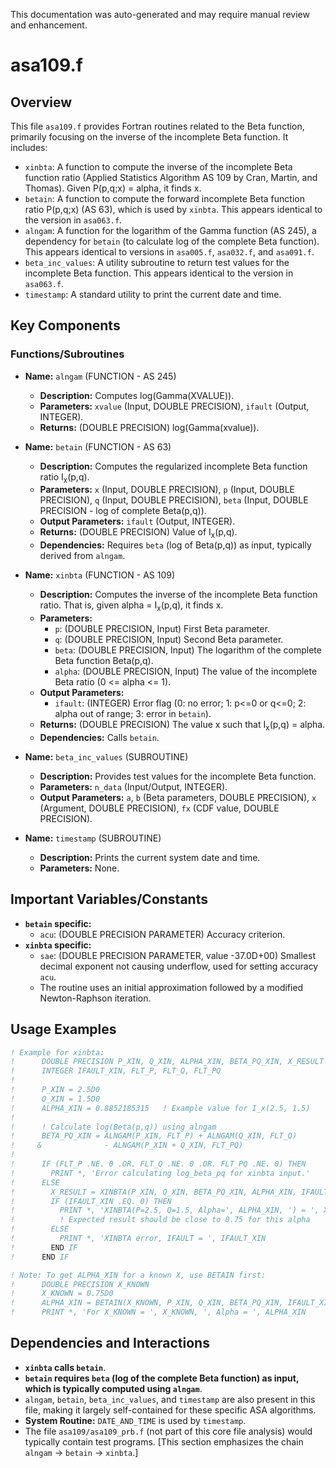 This documentation was auto-generated and may require manual review and enhancement.

# asa109.f

## Overview

This file `asa109.f` provides Fortran routines related to the Beta function, primarily focusing on the inverse of the incomplete Beta function. It includes:
- `xinbta`: A function to compute the inverse of the incomplete Beta function ratio (Applied Statistics Algorithm AS 109 by Cran, Martin, and Thomas). Given P(p,q;x) = alpha, it finds x.
- `betain`: A function to compute the forward incomplete Beta function ratio P(p,q;x) (AS 63), which is used by `xinbta`. This appears identical to the version in `asa063.f`.
- `alngam`: A function for the logarithm of the Gamma function (AS 245), a dependency for `betain` (to calculate log of the complete Beta function). This appears identical to versions in `asa005.f`, `asa032.f`, and `asa091.f`.
- `beta_inc_values`: A utility subroutine to return test values for the incomplete Beta function. This appears identical to the version in `asa063.f`.
- `timestamp`: A standard utility to print the current date and time.

## Key Components

### Functions/Subroutines

- **Name:** `alngam` (FUNCTION - AS 245)
  - **Description:** Computes log(Gamma(XVALUE)).
  - **Parameters:** `xvalue` (Input, DOUBLE PRECISION), `ifault` (Output, INTEGER).
  - **Returns:** (DOUBLE PRECISION) log(Gamma(xvalue)).

- **Name:** `betain` (FUNCTION - AS 63)
  - **Description:** Computes the regularized incomplete Beta function ratio I<sub>x</sub>(p,q).
  - **Parameters:** `x` (Input, DOUBLE PRECISION), `p` (Input, DOUBLE PRECISION), `q` (Input, DOUBLE PRECISION), `beta` (Input, DOUBLE PRECISION - log of complete Beta(p,q)).
  - **Output Parameters:** `ifault` (Output, INTEGER).
  - **Returns:** (DOUBLE PRECISION) Value of I<sub>x</sub>(p,q).
  - **Dependencies:** Requires `beta` (log of Beta(p,q)) as input, typically derived from `alngam`.

- **Name:** `xinbta` (FUNCTION - AS 109)
  - **Description:** Computes the inverse of the incomplete Beta function ratio. That is, given alpha = I<sub>x</sub>(p,q), it finds x.
  - **Parameters:**
    - `p`: (DOUBLE PRECISION, Input) First Beta parameter.
    - `q`: (DOUBLE PRECISION, Input) Second Beta parameter.
    - `beta`: (DOUBLE PRECISION, Input) The logarithm of the complete Beta function Beta(p,q).
    - `alpha`: (DOUBLE PRECISION, Input) The value of the incomplete Beta ratio (0 <= alpha <= 1).
  - **Output Parameters:**
    - `ifault`: (INTEGER) Error flag (0: no error; 1: p<=0 or q<=0; 2: alpha out of range; 3: error in `betain`).
  - **Returns:** (DOUBLE PRECISION) The value x such that I<sub>x</sub>(p,q) = alpha.
  - **Dependencies:** Calls `betain`.

- **Name:** `beta_inc_values` (SUBROUTINE)
  - **Description:** Provides test values for the incomplete Beta function.
  - **Parameters:** `n_data` (Input/Output, INTEGER).
  - **Output Parameters:** `a`, `b` (Beta parameters, DOUBLE PRECISION), `x` (Argument, DOUBLE PRECISION), `fx` (CDF value, DOUBLE PRECISION).

- **Name:** `timestamp` (SUBROUTINE)
  - **Description:** Prints the current system date and time.
  - **Parameters:** None.

## Important Variables/Constants

- **`betain` specific:**
  - `acu`: (DOUBLE PRECISION PARAMETER) Accuracy criterion.
- **`xinbta` specific:**
  - `sae`: (DOUBLE PRECISION PARAMETER, value -37.0D+00) Smallest decimal exponent not causing underflow, used for setting accuracy `acu`.
  - The routine uses an initial approximation followed by a modified Newton-Raphson iteration.

## Usage Examples

```fortran
! Example for xinbta:
!      DOUBLE PRECISION P_XIN, Q_XIN, ALPHA_XIN, BETA_PQ_XIN, X_RESULT
!      INTEGER IFAULT_XIN, FLT_P, FLT_Q, FLT_PQ
!
!      P_XIN = 2.5D0
!      Q_XIN = 1.5D0
!      ALPHA_XIN = 0.8852185315   ! Example value for I_x(2.5, 1.5)
!
!      ! Calculate log(Beta(p,q)) using alngam
!      BETA_PQ_XIN = ALNGAM(P_XIN, FLT_P) + ALNGAM(Q_XIN, FLT_Q)
!     &              - ALNGAM(P_XIN + Q_XIN, FLT_PQ)
!
!      IF (FLT_P .NE. 0 .OR. FLT_Q .NE. 0 .OR. FLT_PQ .NE. 0) THEN
!        PRINT *, 'Error calculating log_beta_pq for xinbta input.'
!      ELSE
!        X_RESULT = XINBTA(P_XIN, Q_XIN, BETA_PQ_XIN, ALPHA_XIN, IFAULT_XIN)
!        IF (IFAULT_XIN .EQ. 0) THEN
!          PRINT *, 'XINBTA(P=2.5, Q=1.5, Alpha=', ALPHA_XIN, ') = ', X_RESULT
!          ! Expected result should be close to 0.75 for this alpha
!        ELSE
!          PRINT *, 'XINBTA error, IFAULT = ', IFAULT_XIN
!        END IF
!      END IF

! Note: To get ALPHA_XIN for a known X, use BETAIN first:
!      DOUBLE PRECISION X_KNOWN
!      X_KNOWN = 0.75D0
!      ALPHA_XIN = BETAIN(X_KNOWN, P_XIN, Q_XIN, BETA_PQ_XIN, IFAULT_XIN)
!      PRINT *, 'For X_KNOWN = ', X_KNOWN, ', Alpha = ', ALPHA_XIN
```

## Dependencies and Interactions

- **`xinbta` calls `betain`**.
- **`betain` requires `beta` (log of the complete Beta function) as input, which is typically computed using `alngam`**.
- `alngam`, `betain`, `beta_inc_values`, and `timestamp` are also present in this file, making it largely self-contained for these specific ASA algorithms.
- **System Routine:** `DATE_AND_TIME` is used by `timestamp`.
- The file `asa109/asa109_prb.f` (not part of this core file analysis) would typically contain test programs.
[This section emphasizes the chain `alngam` -> `betain` -> `xinbta`.]
